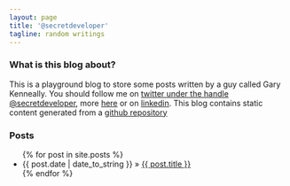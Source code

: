 ```yaml
---
layout: page
title: '@secretdeveloper'
tagline: random writings
---
```

### What is this blog about?
This is a playground blog to store some posts written by a guy called Gary Kenneally.  You should follow me on [twitter under the handle @secretdeveloper](http://twitter.com/secretdeveloper), more  [here]({{BASE_PATH}}/pages/about) or on [linkedin](http://www.linkedin.com/profile/view?id=49530287&trk=tab_pro).  This blog contains static content generated from a [github repository](https://github.com/SecretDeveloper/secretdeveloper.github.io)


### Posts

<ul class="posts">
  {% for post in site.posts %}
    <li><span>{{ post.date | date_to_string }}</span> &raquo; 
		<a href="{{ BASE_PATH }}{{ post.url }}">{{ post.title }}</a>
	</li>
  {% endfor %}
</ul>





